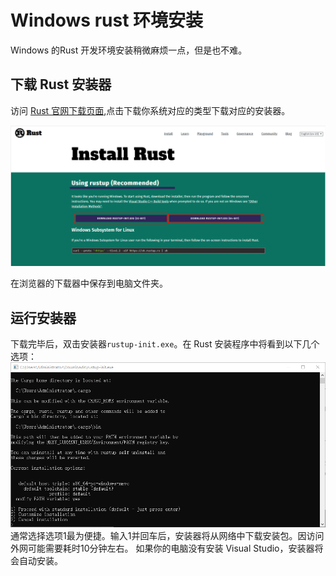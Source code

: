 
# Windows rust 环境安装

Windows 的Rust 开发环境安装稍微麻烦一点，但是也不难。

## 下载 Rust 安装器
访问 [Rust 官网下载页面](https://www.rust-lang.org/tools/install),点击下载你系统对应的类型下载对应的安装器。

![alt text](./img/windows_install_page.png)

在浏览器的下载器中保存到电脑文件夹。

## 运行安装器
下载完毕后，双击安装器`rustup-init.exe`。在 Rust 安装程序中将看到以下几个选项：
![alt text](./img/install_consol.png)
通常选择选项1最为便捷。输入1并回车后，安装器将从网络中下载安装包。因访问外网可能需要耗时10分钟左右。
如果你的电脑没有安装 Visual Studio，安装器将会自动安装。